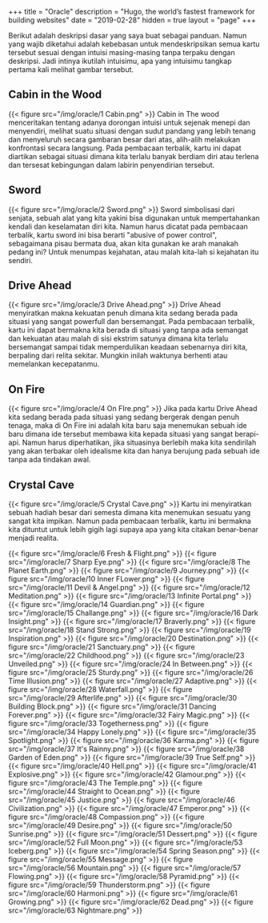 +++
title = "Oracle"
description = "Hugo, the world’s fastest framework for building websites"
date = "2019-02-28"
hidden = true
layout = "page"
+++

Berikut adalah deskripsi dasar yang saya buat sebagai panduan. Namun yang wajib diketahui adalah kebebasan untuk mendeskripsikan semua kartu tersebut sesuai dengan intuisi masing-masing tanpa terpaku dengan deskripsi. Jadi intinya ikutilah intuisimu, apa yang intuisimu tangkap pertama kali melihat gambar tersebut.

## Cabin in the Wood
{{< figure src="/img/oracle/1 Cabin.png" >}}
Cabin in The wood menceritakan tentang adanya dorongan intuisi untuk sejenak menepi dan menyendiri, melihat suatu situasi dengan sudut pandang yang lebih tenang dan menyeluruh secara gambaran besar dari atas, alih-alih melakukan konfrontasi secara langsung. Pada pembacaan terbalik, kartu ini dapat diartikan sebagai situasi dimana kita terlalu banyak berdiam diri atau terlena dan tersesat kebingungan dalam labirin penyendirian tersebut.

## Sword
{{< figure src="/img/oracle/2 Sword.png" >}}
Sword simbolisasi dari senjata, sebuah alat yang kita yakini bisa digunakan untuk mempertahankan kendali dan keselamatan diri kita. Namun harus dicatat pada pembacaan terbalik, kartu sword ini bisa berarti "abusive of power control", sebagaimana pisau bermata dua, akan kita gunakan ke arah manakah pedang ini? Untuk menumpas kejahatan, atau malah kita-lah si kejahatan itu sendiri.

## Drive Ahead
{{< figure src="/img/oracle/3 Drive Ahead.png" >}}
Drive Ahead menyiratkan makna kekuatan penuh dimana kita sedang berada pada situasi yang sangat powerfull dan bersemangat. Pada pembacaan terbalik, kartu ini dapat bermakna kita berada di situasi yang tanpa ada semangat dan kekuatan atau malah di sisi ekstrim satunya dimana kita terlalu bersemangat sampai tidak memperdulikan keadaan sebenarnya diri kita, berpaling dari relita sekitar. Mungkin inilah waktunya berhenti atau memelankan kecepatanmu.

## On Fire
{{< figure src="/img/oracle/4 On FIre.png" >}}
Jika pada kartu Drive Ahead kita sedang berada pada situasi yang sedang bergerak dengan penuh tenaga, maka di On Fire ini adalah kita baru saja menemukan sebuah ide baru dimana ide tersebut membawa kita kepada situasi yang sangat berapi-api. Namun harus diperhatikan, jika situasinya berlebih maka kita sendirilah yang akan terbakar oleh idealisme kita dan hanya berujung pada sebuah ide tanpa ada tindakan awal.

## Crystal Cave
{{< figure src="/img/oracle/5 Crystal Cave.png" >}}
Kartu ini menyiratkan sebuah hadiah besar dari semesta dimana kita menemukan sesuatu yang sangat kita impikan. Namun pada pembacaan terbalik, kartu ini bermakna kita dituntut untuk lebih gigih lagi supaya apa yang kita citakan benar-benar menjadi realita.

{{< figure src="/img/oracle/6 Fresh & Flight.png" >}}
{{< figure src="/img/oracle/7 Sharp Eye.png" >}}
{{< figure src="/img/oracle/8 The Planet Earth.png" >}}
{{< figure src="/img/oracle/9 Journey.png" >}}
{{< figure src="/img/oracle/10 Inner FLower.png" >}}
{{< figure src="/img/oracle/11 Devil & Angel.png" >}}
{{< figure src="/img/oracle/12 Meditation.png" >}}
{{< figure src="/img/oracle/13 Infinite Portal.png" >}}
{{< figure src="/img/oracle/14 Guardian.png" >}}
{{< figure src="/img/oracle/15 Challange.png" >}}
{{< figure src="/img/oracle/16 Dark Insight.png" >}}
{{< figure src="/img/oracle/17 Braverly.png" >}}
{{< figure src="/img/oracle/18 Stand Strong.png" >}}
{{< figure src="/img/oracle/19 Inspiration.png" >}}
{{< figure src="/img/oracle/20 Destination.png" >}}
{{< figure src="/img/oracle/21 Sanctuary.png" >}}
{{< figure src="/img/oracle/22 Childhood.png" >}}
{{< figure src="/img/oracle/23 Unveiled.png" >}}
{{< figure src="/img/oracle/24 In Between.png" >}}
{{< figure src="/img/oracle/25 Sturdy.png" >}}
{{< figure src="/img/oracle/26 Time Illusion.png" >}}
{{< figure src="/img/oracle/27 Adaptive.png" >}}
{{< figure src="/img/oracle/28 Waterfall.png" >}}
{{< figure src="/img/oracle/29 Afterlife.png" >}}
{{< figure src="/img/oracle/30 Building Block.png" >}}
{{< figure src="/img/oracle/31 Dancing Forever.png" >}}
{{< figure src="/img/oracle/32 Fairy Magic.png" >}}
{{< figure src="/img/oracle/33 Togetherness.png" >}}
{{< figure src="/img/oracle/34 Happy Lonely.png" >}}
{{< figure src="/img/oracle/35 Spotlight.png" >}}
{{< figure src="/img/oracle/36 Karma.png" >}}
{{< figure src="/img/oracle/37 It's Rainny.png" >}}
{{< figure src="/img/oracle/38 Garden of Eden.png" >}}
{{< figure src="/img/oracle/39 True Self.png" >}}
{{< figure src="/img/oracle/40 Hell.png" >}}
{{< figure src="/img/oracle/41 Explosive.png" >}}
{{< figure src="/img/oracle/42 Glamour.png" >}}
{{< figure src="/img/oracle/43 The Temple.png" >}}
{{< figure src="/img/oracle/44 Straight to Ocean.png" >}}
{{< figure src="/img/oracle/45 Justice.png" >}}
{{< figure src="/img/oracle/46 Civilization.png" >}}
{{< figure src="/img/oracle/47 Emperor.png" >}}
{{< figure src="/img/oracle/48 Compassion.png" >}}
{{< figure src="/img/oracle/49 Desire.png" >}}
{{< figure src="/img/oracle/50 Sunrise.png" >}}
{{< figure src="/img/oracle/51 Dessert.png" >}}
{{< figure src="/img/oracle/52 Full Moon.png" >}}
{{< figure src="/img/oracle/53 Iceberg.png" >}}
{{< figure src="/img/oracle/54 Spring Season.png" >}}
{{< figure src="/img/oracle/55 Message.png" >}}
{{< figure src="/img/oracle/56 Mountain.png" >}}
{{< figure src="/img/oracle/57 Flowing.png" >}}
{{< figure src="/img/oracle/58 Pyramid.png" >}}
{{< figure src="/img/oracle/59 Thunderstorm.png" >}}
{{< figure src="/img/oracle/60 Harmoni.png" >}}
{{< figure src="/img/oracle/61 Growing.png" >}}
{{< figure src="/img/oracle/62 Dead.png" >}}
{{< figure src="/img/oracle/63 Nightmare.png" >}}